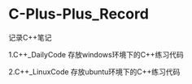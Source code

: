 # C-Plus-Plus_Record
记录C++笔记

1.C++_DailyCode
  存放windows环境下的C++练习代码
 
2.C++_LinuxCode
  存放ubuntu环境下的C++练习代码